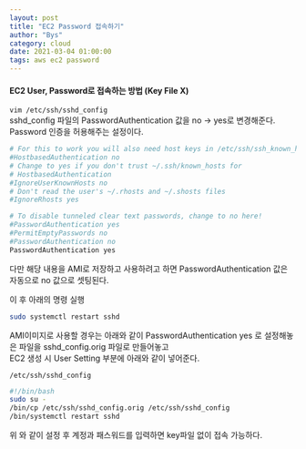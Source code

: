 ```yaml
---
layout: post
title: "EC2 Password 접속하기"
author: "Bys"
category: cloud
date: 2021-03-04 01:00:00
tags: aws ec2 password
---
```


#### EC2 User, Password로 접속하는 방법 (Key File X)  

`vim /etc/ssh/sshd_config`  
sshd_config 파일의 PasswordAuthentication 값을 no -> yes로 변경해준다.  
Password 인증을 허용해주는 설정이다.  
```bash
# For this to work you will also need host keys in /etc/ssh/ssh_known_hosts
#HostbasedAuthentication no
# Change to yes if you don't trust ~/.ssh/known_hosts for
# HostbasedAuthentication
#IgnoreUserKnownHosts no
# Don't read the user's ~/.rhosts and ~/.shosts files
#IgnoreRhosts yes

# To disable tunneled clear text passwords, change to no here!
#PasswordAuthentication yes
#PermitEmptyPasswords no
#PasswordAuthentication no
PasswordAuthentication yes
```
다만 해당 내용을 AMI로 저장하고 사용하려고 하면 PasswordAuthentication 값은 자동으로 no 값으로 셋팅된다.  

이 후 아래의 명령 실행
```bash
sudo systemctl restart sshd 
```

AMI이미지로 사용할 경우는 아래와 같이 PasswordAuthentication yes 로 설정해놓은 파일을 sshd_config.orig 파일로 만들어놓고  
EC2 생성 시 User Setting 부분에 아래와 같이 넣어준다.

`/etc/ssh/sshd_config`
```bash
#!/bin/bash 
sudo su - 
/bin/cp /etc/ssh/sshd_config.orig /etc/ssh/sshd_config 
/bin/systemctl restart sshd 
```

위 와 같이 설정 후 계정과 패스워드를 입력하면 key파일 없이 접속 가능하다.